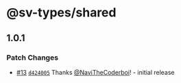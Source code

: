 # @sv-types/shared

## 1.0.1

### Patch Changes

-   [#13](https://github.com/NaviTheCoderboi/sv-aria/pull/13) [`d424005`](https://github.com/NaviTheCoderboi/sv-aria/commit/d424005c3570ce384d919c285d636d71c42ac673) Thanks [@NaviTheCoderboi](https://github.com/NaviTheCoderboi)! - initial release
